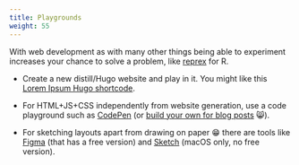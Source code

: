 ```yaml
---
title: Playgrounds
weight: 55
---
```


With web development as with many other things being able to experiment increases your chance to solve a problem, like [reprex](https://reprex.tidyverse.org/) for R.

* Create a new distill/Hugo website and play in it. You might like this [Lorem Ipsum Hugo shortcode](https://www.giffgaff.io/tech/lorem-ipsum-shortcode-for-hugo/).

* For HTML+JS+CSS independently from website generation, use a code playground such as [CodePen](https://codepen.io/) (or [build your own for blog posts](https://masalmon.eu/2020/04/21/css-snippet/) :smile_cat:).

* For sketching layouts apart from drawing on paper :grin: there are tools like [Figma](https://www.figma.com/) (that has a free version) and [Sketch](https://www.sketch.com/) (macOS only, no free version).